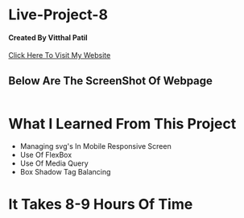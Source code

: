 # Live-Project-8 <br/>
#### Created By Vitthal Patil <br/>
[Click Here To Visit My Website]( https://vitthalpatil0806.github.io/Live-Project-8/) <br/>
## Below Are The ScreenShot Of Webpage <br/>
![]() <br/>
# What I Learned From This Project <br/>
* Managing svg's In Mobile Responsive Screen <br/>
* Use Of FlexBox <br/>
* Use Of Media Query <br/>
* Box Shadow Tag Balancing <br/>
# It Takes 8-9 Hours Of Time
